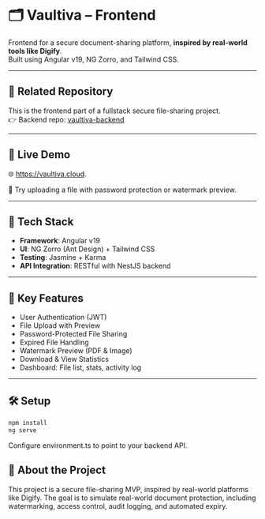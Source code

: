 # 🗂️ Vaultiva – Frontend

Frontend for a secure document-sharing platform, **inspired by real-world tools like Digify**.  
Built using Angular v19, NG Zorro, and Tailwind CSS.

---

## 🔗 Related Repository

This is the frontend part of a fullstack secure file-sharing project.  
👉 Backend repo: [vaultiva-backend](https://github.com/setyaraka/vaultiva-backend)

---

## 🚀 Live Demo

🌐 https://vaultiva.cloud.

🔐 Try uploading a file with password protection or watermark preview.

---

## 🧰 Tech Stack

- **Framework**: Angular v19
- **UI**: NG Zorro (Ant Design) + Tailwind CSS
- **Testing**: Jasmine + Karma
- **API Integration**: RESTful with NestJS backend

---

## 🔐 Key Features

- User Authentication (JWT)
- File Upload with Preview
- Password-Protected File Sharing
- Expired File Handling
- Watermark Preview (PDF & Image)
- Download & View Statistics
- Dashboard: File list, stats, activity log

---

## 🛠️ Setup

```bash
npm install
ng serve
```

Configure environment.ts to point to your backend API.

## 📌 About the Project

This project is a secure file-sharing MVP, inspired by real-world platforms like Digify.
The goal is to simulate real-world document protection, including watermarking, access control, audit logging, and automated expiry.
